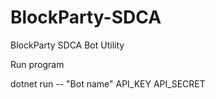 # BlockParty-SDCA
BlockParty SDCA Bot Utility

Run program

dotnet run -- "Bot name" API_KEY API_SECRET
